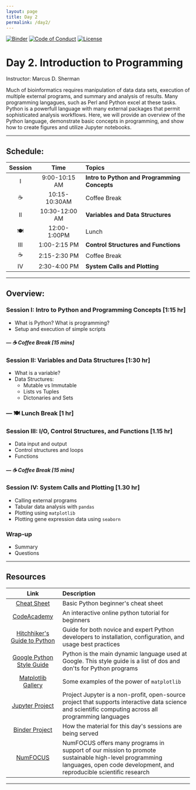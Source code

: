 ```yaml
---
layout: page
title: Day 2
permalink: /day2/
---
```


[![Binder](https://mybinder.org/badge.svg)](https://mybinder.org/v2/gh/betteridiot/biocomp_bootcamp/master?urlpath=lab&filepath=index.ipynb)
[![Code of Conduct](https://img.shields.io/badge/%E2%9D%A4-code%20of%20conduct-blue.svg?style=flat)](https://github.com/betteridiot/biocomp_bootcamp/blob/master/CODE_OF_CONDUCT.md)
[![License](https://img.shields.io/badge/License-BSD%203--Clause-green.svg)](https://github.com/betteridiot/biocomp_bootcamp/blob/master/LICENSE)


# Day 2. Introduction to Programming
Instructor: Marcus D. Sherman

Much of bioinformatics requires manipulation of data data sets, execution of multiple external programs, and summary and analysis of results.  Many programming langagues, such as Perl and Python excel at these tasks. Python is a powerfull language with many external packages that permit sophisticated analysis workflows. Here, we will provide an overview of the Python language, demonstrate basic concepts in programming, and show how to create figures and utilize Jupyter notebooks.  

---

## Schedule:

| Session   | Time           | Topics                   |
| :-------: |:--------------:| :----------------------- |
| I         | 9:00-10:15 AM  | **Intro to Python and Programming Concepts** |
| &#9749;   | 10:15-10:30AM  | Coffee Break              |
| II        | 10:30-12:00 AM | **Variables and Data Structures**       |
| &#127869; | 12:00-1:00PM   | Lunch                   |
| III       | 1:00-2:15 PM   | **Control Structures and Functions**    |
| &#9749;   | 2:15-2:30 PM   | Coffee Break             |
| IV        | 2:30-4:00 PM   | **System Calls and Plotting**   |

---

## Overview:
### Session I: Intro to Python and Programming Concepts [1:15 hr]
- What is Python?  What is programming?
- Setup and execution of simple scripts

##### &#8212; &#9749; Coffee Break [15 mins]

### Session II: Variables and Data Structures [1:30 hr] 
- What is a variable?
- Data Structures:
  - Mutable vs Immutable
  - Lists vs Tuples
  - Dictonaries and Sets

### &#8212; &#127869; Lunch Break [1 hr]

### Session III: I/O, Control Structures, and Functions [1.15 hr]
- Data input and output
- Control structures and loops
- Functions

##### &#8212; &#9749; Coffee Break [15 mins]

### Session IV: System Calls and Plotting [1.30 hr]
- Calling external programs
- Tabular data analysis with `pandas`
- Plotting using `matplotlib`
- Plotting gene expression data using `seaborn`

### Wrap-up
- Summary
- Questions

---

## Resources

| Link                                                                                                          | Description |
| :-----------------------------------------------------------------------------------------------------------: | :---------------- |
| [Cheat Sheet](https://github.com/ehmatthes/pcc/releases/download/v1.0.0/beginners_python_cheat_sheet_pcc.pdf) | Basic Python beginner's cheat sheet |
| [CodeAcademy](https://www.codecademy.com/learn/python)                                                        | An interactive online python tutorial for beginners |
| [Hitchhiker's Guide to Python](https://docs.python-guide.org/)                                                | Guide for both novice and expert Python developers to installation, configuration, and usage best practices |
| [Google Python Style Guide](https://github.com/google/styleguide/blob/gh-pages/pyguide.md)                    | Python is the main dynamic language used at Google. This style guide is a list of dos and don'ts for Python programs |
| [Matplotlib Gallery](http://matplotlib.org/gallery.html)                                                      | Some examples of the power of `matplotlib` |
| [Jupyter Project](http://jupyter.org/)                                                                        | Project Jupyter is a non-profit, open-source project that supports interactive data science and scientific computing across all programming languages |
| [Binder Project](https://mybinder.org/#)                                                                      | How the material for this day's sessions are being served |
| [NumFOCUS](https://numfocus.org/)                                                                             | NumFOCUS offers many programs in support of our mission to promote sustainable high-level programming languages, open code development, and reproducible scientific research |

---

